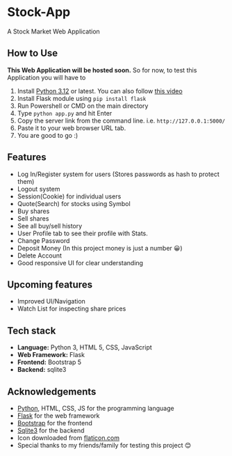 # Stock-App

A Stock Market Web Application

## How to Use

<b>This Web Application will be hosted soon.</b> So for now, to test this Application you will have to
1. Install [Python 3.12](https://www.python.org/) or latest. You can also follow [this video](https://www.youtube.com/watch?v=NES0LRUFMBE)
2. Install Flask module using `pip install flask`
3. Run Powershell or CMD on the main directory
4. Type `python app.py` and hit Enter
5. Copy the server link from the command line. i.e. `http://127.0.0.1:5000/`
6. Paste it to your web browser URL tab.
7. You are good to go :)

## Features

- Log In/Register system for users (Stores passwords as hash to protect them)
- Logout system
- Session(Cookie) for individual users
- Quote(Search) for stocks using Symbol
- Buy shares
- Sell shares
- See all buy/sell history
- User Profile tab to see their profile with Stats.
- Change Password
- Deposit Money (In this project money is just a number 😀)
- Delete Account
- Good responsive UI for clear understanding

## Upcoming features

- Improved UI/Navigation
- Watch List for inspecting share prices

## Tech stack

- **Language:** Python 3, HTML 5, CSS, JavaScript
- **Web Framework:** Flask
- **Frontend:** Bootstrap 5
- **Backend:** sqlite3

## Acknowledgements

- [Python](https://www.python.org/), HTML, CSS, JS for the programming language
- [Flask](https://flask.palletsprojects.com/) for the web framework
- [Bootstrap](https://getbootstrap.com/) for the frontend
- [Sqlite3](https://sqlite.org/) for the backend
- Icon downloaded from [flaticon.com](https://www.flaticon.com/)
- Special thanks to my friends/family for testing this project 😊

